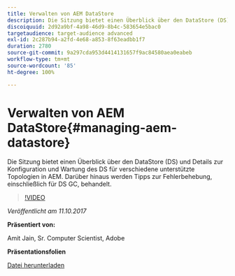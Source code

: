 ```yaml
---
title: Verwalten von AEM DataStore
description: Die Sitzung bietet einen Überblick über den DataStore (DS) und Details zur Konfiguration und Wartung des DS für verschiedene unterstützte Topologien in AEM. Darüber hinaus werden Tipps zur Fehlerbehebung, einschließlich für DS GC, behandelt.
discoiquuid: 2d92a9bf-4a98-46d9-8b4c-583654e5bac0
targetaudience: target-audience advanced
exl-id: 2c287b94-a2fd-4e68-a853-8f63eadbb1f7
duration: 2780
source-git-commit: 9a297cda953d4414131657f9ac84580aea0eabeb
workflow-type: tm+mt
source-wordcount: '85'
ht-degree: 100%

---
```


# Verwalten von AEM DataStore{#managing-aem-datastore}

Die Sitzung bietet einen Überblick über den DataStore (DS) und Details zur Konfiguration und Wartung des DS für verschiedene unterstützte Topologien in AEM. Darüber hinaus werden Tipps zur Fehlerbehebung, einschließlich für DS GC, behandelt.

>[!VIDEO](https://video.tv.adobe.com/v/20422/?quality=9)

*Veröffentlicht am 11.10.2017*

**Präsentiert von:**

Amit Jain, Sr. Computer Scientist, Adobe

**Präsentationsfolien**

[Datei herunterladen](assets/managing-aem-datastoreoct17.pdf)
<!--
[Get back to the Overview](https://helpx.adobe.com/experience-manager/kt/eseminars/gems/aem-index.html)
-->
